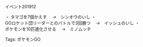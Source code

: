 イベント201912

・ タマゴを7個かえす 　→　シンオウのいし ・  
GOロケット団リーダーとのバトルで3回勝つ 　→　イッシュのいし ・  
ポケモンを10匹進化させる 　→　ミノムッチ  

Tags: ポケモンGO